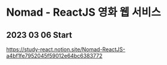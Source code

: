 # Nomad -  ReactJS 영화 웹 서비스

## 2023 03 06 Start

https://study-react.notion.site/Nomad-ReactJS-a4bf1fe7952045f59012e64bc6383772
